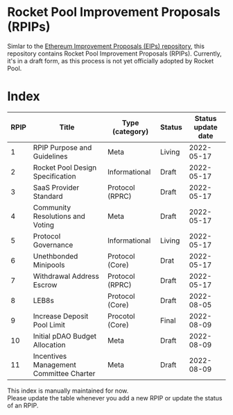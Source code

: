 # Rocket Pool Improvement Proposals (RPIPs)

Simlar to the [Ethereum Improvement Proposals (EIPs) repository](https://github.com/ethereum/EIPs), this repository contains Rocket Pool Improvement Proposals (RPIPs). Currently, it's in a draft form, as this process is not yet officially adopted by Rocket Pool.

# Index
| RPIP | Title                                    | Type (category) | Status | Status update date |
|------|------------------------------------------|-----------------|--------|--------------------|
| 1    | RPIP Purpose and Guidelines              | Meta            | Living | 2022-05-17         |
| 2    | Rocket Pool Design Specification         | Informational   | Draft  | 2022-05-17         |
| 3    | SaaS Provider Standard                   | Protocol (RPRC) | Draft  | 2022-05-17         |
| 4    | Community Resolutions and Voting         | Meta            | Draft  | 2022-05-17         |
| 5    | Protocol Governance                      | Informational   | Living | 2022-05-17         |
| 6    | Unethbonded Minipools                    | Protocol (Core) | Drat   | 2022-05-17         |
| 7    | Withdrawal Address Escrow                | Protocol (RPRC) | Draft  | 2022-05-17         |
| 8    | LEB8s                                    | Protocol (Core) | Draft  | 2022-08-05         |
| 9    | Increase Deposit Pool Limit              | Procotol (Core) | Final  | 2022-08-09         |
| 10   | Initial pDAO Budget Allocation           | Meta            | Draft  | 2022-08-09         |
| 11   | Incentives Management Committee Charter  | Meta            | Draft  | 2022-08-09         |

This index is manually maintained for now. \
Please update the table whenever you add a new RPIP or update the status of an RPIP.
